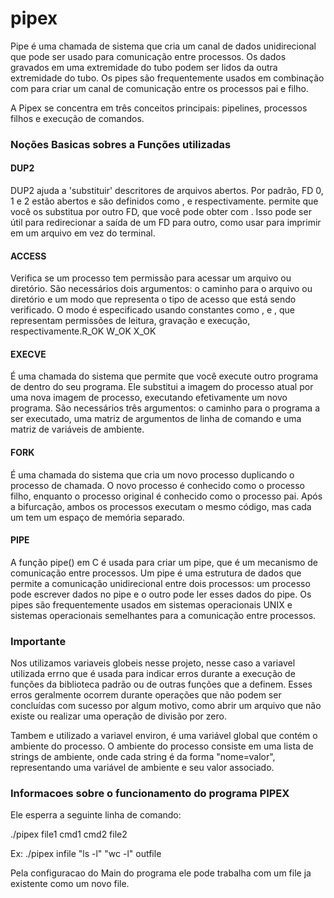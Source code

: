 # pipex

<p> Pipe é uma chamada de sistema que cria um canal de dados unidirecional que pode ser usado para comunicação entre processos. Os dados gravados em uma extremidade do tubo podem ser lidos da outra extremidade do tubo. Os pipes são frequentemente usados em combinação com para criar um canal de comunicação entre os processos pai e filho.</p>
<p> A Pipex se concentra em três conceitos principais: pipelines, processos filhos e execução de comandos.</p>

<h3>Noções Basicas sobres a Funções utilizadas</h3>
<h4>DUP2</h4>
<p>DUP2  ajuda a 'substituir' descritores de arquivos abertos. Por padrão, FD 0, 1 e 2 estão abertos e são definidos como , e respectivamente. permite que você os substitua por outro FD, que você pode obter com . Isso pode ser útil para redirecionar a saída de um FD para outro, como usar para imprimir em um arquivo em vez do terminal.</p>

<h4>ACCESS</h4>
<p>Verifica se um processo tem permissão para acessar um arquivo ou diretório. São necessários dois argumentos: o caminho para o arquivo ou diretório e um modo que representa o tipo de acesso que está sendo verificado. O modo é especificado usando constantes como , e , que representam permissões de leitura, gravação e execução, respectivamente.R_OK W_OK X_OK</p>

<h4>EXECVE</h4>
<p>É uma chamada do sistema que permite que você execute outro programa de dentro do seu programa. Ele substitui a imagem do processo atual por uma nova imagem de processo, executando efetivamente um novo programa. São necessários três argumentos: o caminho para o programa a ser executado, uma matriz de argumentos de linha de comando e uma matriz de variáveis de ambiente.</p>

<h4>FORK</h4>
<p>É uma chamada do sistema que cria um novo processo duplicando o processo de chamada. O novo processo é conhecido como o processo filho, enquanto o processo original é conhecido como o processo pai. Após a bifurcação, ambos os processos executam o mesmo código, mas cada um tem um espaço de memória separado.</p>

<h4>PIPE</h4>
<p>A função pipe() em C é usada para criar um pipe, que é um mecanismo de comunicação entre processos. Um pipe é uma estrutura de dados que permite a comunicação unidirecional entre dois processos: um processo pode escrever dados no pipe e o outro pode ler esses dados do pipe. Os pipes são frequentemente usados em sistemas operacionais UNIX e sistemas operacionais semelhantes para a comunicação entre processos.</p>

<h3>Importante</h3>
<p>Nos utilizamos variaveis globeis nesse projeto, nesse caso a variavel utilizada errno que é usada para indicar erros durante a execução de funções da biblioteca padrão ou de outras funções que a definem. Esses erros geralmente ocorrem durante operações que não podem ser concluídas com sucesso por algum motivo, como abrir um arquivo que não existe ou realizar uma operação de divisão por zero.</p>
<p>Tambem e utilizado a variavel environ, é uma variável global que contém o ambiente do processo. O ambiente do processo consiste em uma lista de strings de ambiente, onde cada string é da forma "nome=valor", representando uma variável de ambiente e seu valor associado.</p>

<h3>Informacoes sobre o funcionamento do programa PIPEX</h3>
<p>Ele esperra a seguinte linha de comando:</p>
<p>./pipex file1 cmd1 cmd2 file2</p>
<p>Ex:  ./pipex infile "ls -l" "wc -l" outfile</p>
<p>Pela configuracao do Main do programa ele pode trabalha com um file ja existente como um novo file.</p>